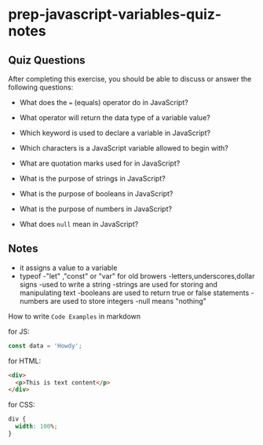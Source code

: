 # prep-javascript-variables-quiz-notes

## Quiz Questions

After completing this exercise, you should be able to discuss or answer the following questions:

- What does the `=` (equals) operator do in JavaScript?

- What operator will return the data type of a variable value?

- Which keyword is used to declare a variable in JavaScript?

- Which characters is a JavaScript variable allowed to begin with?

- What are quotation marks used for in JavaScript?

- What is the purpose of strings in JavaScript?

- What is the purpose of booleans in JavaScript?

- What is the purpose of numbers in JavaScript?

- What does `null` mean in JavaScript?

## Notes

- it assigns a value to a variable
- typeof
  -"let" ,"const" or "var" for old browers
  -letters,underscores,dollar signs
  -used to write a string
  -strings are used for storing and manipulating text
  -booleans are used to return true or false statements
  -numbers are used to store integers
  -null means "nothing"

How to write `Code Examples` in markdown

for JS:

```javascript
const data = 'Howdy';
```

for HTML:

```html
<div>
  <p>This is text content</p>
</div>
```

for CSS:

```css
div {
  width: 100%;
}
```
